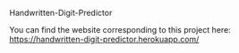Handwritten-Digit-Predictor

You can find the website corresponding to this project here:
https://handwritten-digit-predictor.herokuapp.com/

